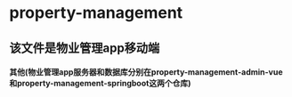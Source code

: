 # property-management

## 该文件是物业管理app移动端

#### 其他(物业管理app服务器和数据库分别在property-management-admin-vue和property-management-springboot这两个仓库) 
